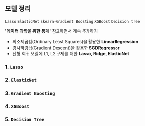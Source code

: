 ## 모델 정리

`Lasso`  `ElasticNet` `skearn-Gradient Boosting`  `XGBoost` `Decision tree`

 **'데이터 과학을 위한 통계'** 참고하면서 계속 추가하기



- 최소제곱법(Ordinary Least Squares)을 활용한 **LinearRegression**
- 경사하강법(Gradient Descent)을 활용한 **SGDRegressor**
- 선형 회귀 모델에 L1, L2 규제를 더한 **Lasso, Ridge, ElasticNet**



### 1. `Lasso`





### 2. `ElasticNet`





### 3. `Gradient Boosting`





### 4. `XGBoost`





### 5. `Decision Tree`

















